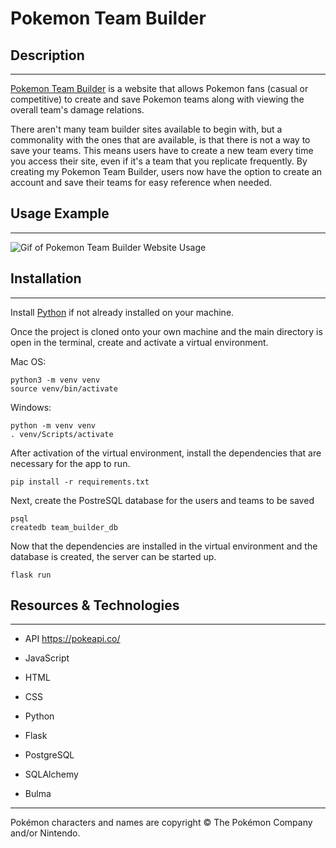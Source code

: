 # Pokemon Team Builder

## Description
---
[Pokemon Team Builder](https://pokemon-team-builder1.herokuapp.com/) is a website that allows Pokemon fans (casual or competitive) to create and save Pokemon teams along with viewing the overall team's damage relations. 

There aren't many team builder sites available to begin with, but a commonality with the ones that are available, is that there is not a way to save your teams. This means users have to create a new team every time you access their site, even if it's a team that you replicate frequently. By creating my Pokemon Team Builder, users now have the option to create an account and save their teams for easy reference when needed.

## Usage Example
---
![Gif of Pokemon Team Builder Website Usage](https://media.giphy.com/media/AxgG1OTZluwlL4ubxm/giphy.gif)



## Installation
---
Install [Python](https://www.python.org/downloads/) if not already installed on your machine.

Once the project is cloned onto your own machine and the main directory is open in the terminal, create and activate a virtual environment.

Mac OS:
```
python3 -m venv venv
source venv/bin/activate
```
Windows:
```
python -m venv venv
. venv/Scripts/activate
```

After activation of the virtual environment, install the dependencies that are necessary for the app to run.
```
pip install -r requirements.txt
```
Next, create the PostreSQL database for the users and teams to be saved

```
psql
createdb team_builder_db
```

Now that the dependencies are installed in the virtual environment and the database is created, the server can be started up.

```
flask run
```

## Resources & Technologies
---
- API
https://pokeapi.co/


 - JavaScript
 - HTML
 - CSS
 - Python
 - Flask
 - PostgreSQL
 - SQLAlchemy
 - Bulma
  


---
Pokémon characters and names are copyright © The Pokémon Company and/or Nintendo.
